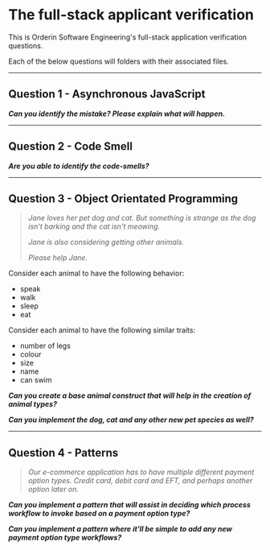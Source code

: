 # The full-stack applicant verification

This is Orderin Software Engineering's full-stack application verification questions.

Each of the below questions will folders with their associated files.

---

## Question 1 - Asynchronous JavaScript

**_Can you identify the mistake? Please explain what will happen._**

---

## Question 2 - Code Smell

**_Are you able to identify the code-smells?_**

---

## Question 3 - Object Orientated Programming

> _Jane loves her pet dog and cat. But something is strange as the dog isn't barking and the cat isn't meowing._
>
> _Jane is also considering getting other animals._
>
> _Please help Jane._

Consider each animal to have the following behavior:

- speak
- walk
- sleep
- eat

Consider each animal to have the following similar traits:

- number of legs
- colour
- size
- name
- can swim

**_Can you create a base animal construct that will help in the creation of animal types?_**

**_Can you implement the dog, cat and any other new pet species as well?_**

---

## Question 4 - Patterns

> _Our e-commerce application has to have multiple different payment option types. Credit card, debit card and EFT, and perhaps another option later on._

**_Can you implement a pattern that will assist in deciding which process workflow to invoke based on a payment option type?_**

**_Can you implement a pattern where it'll be simple to add any new payment option type workflows?_**

